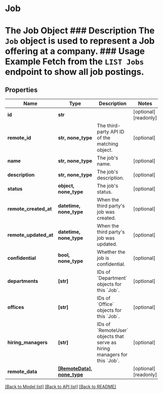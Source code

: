 # Job

# The Job Object ### Description The `Job` object is used to represent a Job offering at a company.  ### Usage Example Fetch from the `LIST Jobs` endpoint to show all job postings.

## Properties
Name | Type | Description | Notes
------------ | ------------- | ------------- | -------------
**id** | **str** |  | [optional] [readonly] 
**remote_id** | **str, none_type** | The third-party API ID of the matching object. | [optional] 
**name** | **str, none_type** | The job&#39;s name. | [optional] 
**description** | **str, none_type** | The job&#39;s description. | [optional] 
**status** | **object, none_type** | The job&#39;s status. | [optional] 
**remote_created_at** | **datetime, none_type** | When the third party&#39;s job was created. | [optional] 
**remote_updated_at** | **datetime, none_type** | When the third party&#39;s job was updated. | [optional] 
**confidential** | **bool, none_type** | Whether the job is confidential. | [optional] 
**departments** | **[str]** | IDs of &#x60;Department&#x60; objects for this &#x60;Job&#x60;. | [optional] 
**offices** | **[str]** | IDs of &#x60;Office&#x60; objects for this &#x60;Job&#x60;. | [optional] 
**hiring_managers** | **[str]** | IDs of &#x60;RemoteUser&#x60; objects that serve as hiring managers for this &#x60;Job&#x60;. | [optional] 
**remote_data** | [**[RemoteData], none_type**](RemoteData.md) |  | [optional] [readonly] 

[[Back to Model list]](../README.md#documentation-for-models) [[Back to API list]](../README.md#documentation-for-api-endpoints) [[Back to README]](../README.md)


